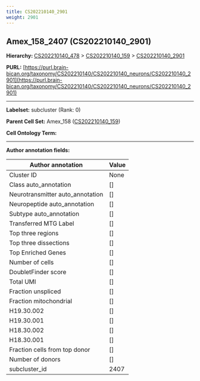```yaml
---
title: CS202210140_2901
weight: 2901
---
```

## Amex_158_2407 (CS202210140_2901)
<b>Hierarchy: </b>
[CS202210140_478](../CS202210140_478) >
[CS202210140_159](../CS202210140_159) >
[CS202210140_2901](../CS202210140_2901)

**PURL:** [https://purl.brain-bican.org/taxonomy/CS202210140/CS202210140_neurons/CS202210140_2901](https://purl.brain-bican.org/taxonomy/CS202210140/CS202210140_neurons/CS202210140_2901)

---


**Labelset:** subcluster (Rank: 0)

**Parent Cell Set:** Amex_158 ([CS202210140_159](../CS202210140_159))



**Cell Ontology Term:** 

[MARKER GENES.]: #


---

[TRANSFERRED ANNOTATIONS.]: #


[AUTHOR ANNOTATION FIELDS.]: #


**Author annotation fields:**

| Author annotation | Value |
|-------------------|-------|
|Cluster ID|None|
|Class auto_annotation|[]|
|Neurotransmitter auto_annotation|[]|
|Neuropeptide auto_annotation|[]|
|Subtype auto_annotation|[]|
|Transferred MTG Label|[]|
|Top three regions|[]|
|Top three dissections|[]|
|Top Enriched Genes|[]|
|Number of cells|[]|
|DoubletFinder score|[]|
|Total UMI|[]|
|Fraction unspliced|[]|
|Fraction mitochondrial|[]|
|H19.30.002|[]|
|H19.30.001|[]|
|H18.30.002|[]|
|H18.30.001|[]|
|Fraction cells from top donor|[]|
|Number of donors|[]|
|subcluster_id|2407|
